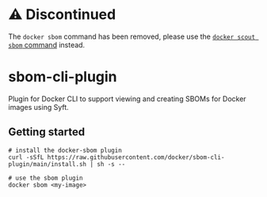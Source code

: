 # :warning: Discontinued

The `docker sbom` command has been removed, please use the [`docker scout sbom` command](https://docs.docker.com/reference/cli/docker/scout/sbom/)
instead.

# sbom-cli-plugin

Plugin for Docker CLI to support viewing and creating SBOMs for Docker images using Syft.

## Getting started

```
# install the docker-sbom plugin
curl -sSfL https://raw.githubusercontent.com/docker/sbom-cli-plugin/main/install.sh | sh -s --

# use the sbom plugin
docker sbom <my-image>
```
